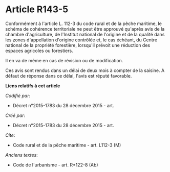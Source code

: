 # Article R143-5

Conformément à l'article L. 112-3 du code rural et de la pêche maritime, le schéma de cohérence territoriale ne peut être
approuvé qu'après avis de la chambre d'agriculture, de l'Institut national de l'origine et de la qualité dans les zones
d'appellation d'origine contrôlée et, le cas échéant, du Centre national de la propriété forestière, lorsqu'il prévoit une
réduction des espaces agricoles ou forestiers.

Il en va de même en cas de révision ou de modification.

Ces avis sont rendus dans un délai de deux mois à compter de la saisine. A défaut de réponse dans ce délai, l'avis est réputé
favorable.

**Liens relatifs à cet article**

_Codifié par_:

  - Décret n°2015-1783 du 28 décembre 2015 - art.

_Créé par_:

  - Décret n°2015-1783 du 28 décembre 2015 - art.

_Cite_:

  - Code rural et de la pêche maritime - art. L112-3 (M)

_Anciens textes_:

  - Code de l'urbanisme - art. R*122-8 (Ab)
